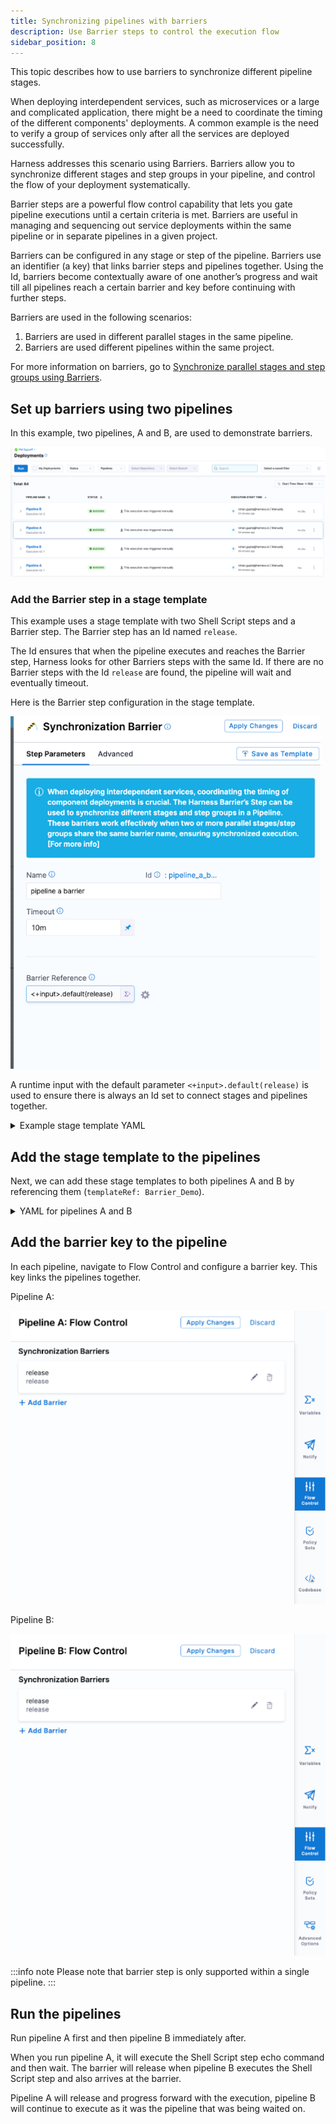 ```yaml
---
title: Synchronizing pipelines with barriers
description: Use Barrier steps to control the execution flow
sidebar_position: 8
---
```


This topic describes how to use barriers to synchronize different pipeline stages.

When deploying interdependent services, such as microservices or a large and complicated application, there might be a need to coordinate the timing of the different components' deployments. A common example is the need to verify a group of services only after all the services are deployed successfully.

Harness addresses this scenario using Barriers. Barriers allow you to synchronize different stages and step groups in your pipeline, and control the flow of your deployment systematically.

Barrier steps are a powerful flow control capability that lets you gate pipeline executions until a certain criteria is met. Barriers are useful in managing and sequencing out service deployments within the same pipeline or in separate pipelines in a given project. 

Barriers can be configured in any stage or step of the pipeline. Barriers use an identifier (a key) that links barrier steps and pipelines together. Using the Id, barriers become contextually aware of one another’s progress and wait till all pipelines reach a certain barrier and key before continuing with further steps. 

Barriers are used in the following scenarios: 

1. Barriers are used in different parallel stages in the same pipeline.
2. Barriers are used different pipelines within the same project.

For more information on barriers, go to [Synchronize parallel stages and step groups using Barriers](/docs/continuous-delivery/x-platform-cd-features/cd-steps/flow-control/synchronize-deployments-using-barriers).

## Set up barriers using two pipelines

In this example, two pipelines, A and B, are used to demonstrate barriers.

![picture 0](../new-user/static/7310a28e2595c6e8f47d7fece0f0034ad4b0764721a97d9993cf2817e289c3d7.png)  

### Add the Barrier step in a stage template

This example uses a stage template with two Shell Script steps and a Barrier step. The Barrier step has an Id named `release`. 

The Id ensures that when the pipeline executes and reaches the Barrier step, Harness looks for other Barriers steps with the same Id. If there are no Barrier steps with the Id `release` are found, the pipeline will wait and eventually timeout. 

Here is the Barrier step configuration in the stage template.

![picture 1](../new-user/static/d569120c89778cb3ca5ac44c6218f38601d7d070ec77fa9b3f9b471b9037523d.png)  

A runtime input with the default parameter `<+input>.default(release)` is used to ensure there is always an Id set to connect stages and pipelines together.

<details>
<summary>Example stage template YAML</summary>

```yaml
template:
  name: Barrier Demo
  type: Stage
  projectIdentifier: default
  orgIdentifier: default
  spec:
    type: Custom
    spec:
      execution:
        steps:
          - step:
              type: ShellScript
              name: Hello
              identifier: Hello
              spec:
                shell: Bash
                onDelegate: true
                source:
                  type: Inline
                  spec:
                    script: echo "Hello"
                environmentVariables: []
                outputVariables: []
              timeout: 10m
          - step:
              type: Barrier
              name: pipeline a barrier
              identifier: pipeline_a_barrier
              spec:
                barrierRef: <+input>.default(release)
              timeout: 10m
          - step:
              type: ShellScript
              name: Done
              identifier: Done
              spec:
                shell: Bash
                onDelegate: true
                source:
                  type: Inline
                  spec:
                    script: echo "Everyone completed the barrier!"
                environmentVariables: []
                outputVariables: []
              timeout: 10m
          - step:
              type: ShellScript
              name: Failure
              identifier: Failure
              spec:
                shell: Bash
                onDelegate: true
                source:
                  type: Inline
                  spec:
                    script: echo "We failed to reach the barrier"
                environmentVariables: []
                outputVariables: []
              when:
                stageStatus: Failure
              timeout: 10m
  identifier: Barrier_Demo
  versionLabel: "1.0"
```
</details>

## Add the stage template to the pipelines

Next, we can add these stage templates to both pipelines A and B by referencing them (`templateRef: Barrier_Demo`).

<details>
<summary>YAML for pipelines A and B</summary>

Pipeline A:

```yaml
pipeline:
  name: Pipeline A
  identifier: Pipeline_A
  projectIdentifier: PM_Signoff
  orgIdentifier: default
  tags: {}
  stages:
    - stage:
        name: deploy
        identifier: deploy
        template:
          templateRef: Barrier_Demo
          versionLabel: "1.0"
          templateInputs:
            type: Custom
            spec:
              execution:
                steps:
                  - step:
                      identifier: pipeline_a_barrier
                      type: Barrier
                      spec:
                        barrierRef: <+input>.default(release)
  flowControl:
    barriers:
      - name: release
        identifier: release
```

Pipeline B:

```yaml
pipeline:
  name: Pipeline B
  identifier: Pipeline_B
  projectIdentifier: PM_Signoff
  orgIdentifier: default
  tags: {}
  flowControl:
    barriers:
      - name: release
        identifier: release
  stages:
    - stage:
        name: deploy
        identifier: deploy
        template:
          templateRef: Barrier_Demo
          versionLabel: "1.0"
          templateInputs:
            type: Custom
            spec:
              execution:
                steps:
                  - step:
                      identifier: pipeline_a_barrier
                      type: Barrier
                      spec:
                        barrierRef: <+input>.default(release)
```

</details>

## Add the barrier key to the pipeline

In each pipeline, navigate to Flow Control and configure a barrier key. This key links the pipelines together. 

Pipeline A:

![picture 2](../new-user/static/0c597ea877da9b9f586550230ae176c56abc6267941ff80f08f4d3a57878c7a8.png)  


Pipeline B:

![picture 3](../new-user/static/a724a004d825cf4eb946aa0a2033f09cdaacbc1ea6d3185bf4d3eaa63177cf99.png)  


:::info note
Please note that barrier step is only supported within a single pipeline.
:::
## Run the pipelines

Run pipeline A first and then pipeline B immediately after. 

When you run pipeline A, it will execute the Shell Script step echo command and then wait. The barrier will release when pipeline B executes the Shell Script step and also arrives at the barrier. 

Pipeline A will release and progress forward with the execution, pipeline B will continue to execute as it was the pipeline that was being waited on.



